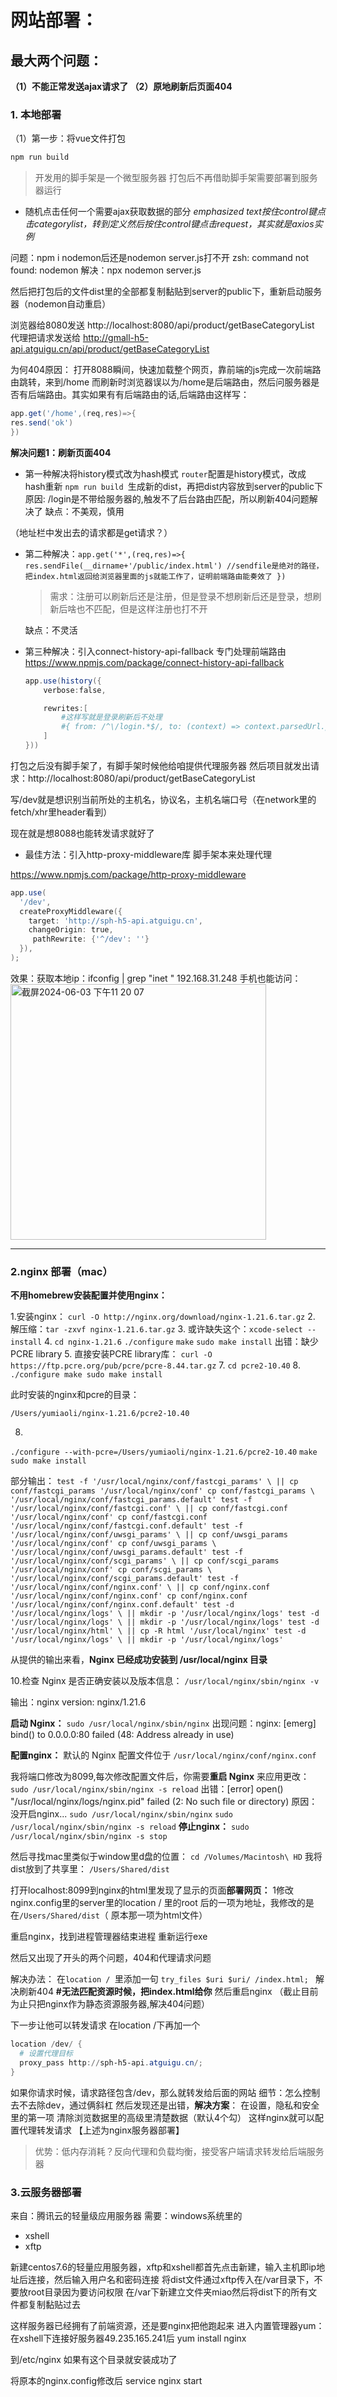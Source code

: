 # 网站部署：
## 最大两个问题：
**（1）不能正常发送ajax请求了
（2）原地刷新后页面404**


### 1. 本地部署

（1）第一步：将vue文件打包
```powershell
npm run build
```
>开发用的脚手架是一个微型服务器
打包后不再借助脚手架需要部署到服务器运行

- 随机点击任何一个需要ajax获取数据的部分
*emphasized text按住control键点击categorylist，转到定义然后按住control键点击request，其实就是axios实例*

问题：npm i nodemon后还是nodemon server.js打不开
zsh: command not found: nodemon
解决：npx nodemon server.js

然后把打包后的文件dist里的全部都复制黏贴到server的public下，重新启动服务器（nodemon自动重启）

浏览器给8080发送
http://localhost:8080/api/product/getBaseCategoryList
代理把请求发送给
http://gmall-h5-api.atguigu.cn/api/product/getBaseCategoryList

为何404原因：
打开8088瞬间，快速加载整个网页，靠前端的js完成一次前端路由跳转，来到/home
而刷新时浏览器误以为/home是后端路由，然后问服务器是否有后端路由。其实如果有有后端路由的话,后端路由这样写：
```powershell
app.get('/home',(req,res)=>{
res.send('ok')
})
```

**解决问题1：刷新页面404**
- 第一种解决将history模式改为hash模式
`router`配置是history模式，改成hash重新 `npm run build `生成新的dist，再把dist内容放到server的public下
原因: /login是不带给服务器的,触发不了后台路由匹配，所以刷新404问题解决了
缺点：不美观，慎用

（地址栏中发出去的请求都是get请求？）

- 第二种解决：`app.get('*',(req,res)=>{
res.sendFile(__dirname+'/public/index.html')
//sendfile是绝对的路径，把index.html返回给浏览器里面的js就能工作了，证明前端路由能奏效了
})`

  >需求：注册可以刷新后还是注册，但是登录不想刷新后还是登录，想刷新后啥也不匹配，但是这样注册也打不开

   缺点：不灵活

- 第三种解决：引入connect-history-api-fallback 专门处理前端路由
https://www.npmjs.com/package/connect-history-api-fallback

    ```powershell
    app.use(history({
    	verbose:false,
    
    	rewrites:[
    		#这样写就是登录刷新后不处理
    		#{ from: /^\/login.*$/, to: (context) => context.parsedUrl.path },
    	]
    }))
    ```

打包之后没有脚手架了，有脚手架时候他给咱提供代理服务器
然后项目就发出请求：http://localhost:8080/api/product/getBaseCategoryList

写/dev就是想识别当前所处的主机名，协议名，主机名端口号（在network里的fetch/xhr里header看到）

现在就是想8088也能转发请求就好了
- 最佳方法：引入http-proxy-middleware库
脚手架本来处理代理

https://www.npmjs.com/package/http-proxy-middleware

```powershell
app.use(
  '/dev',
  createProxyMiddleware({
    target: 'http://sph-h5-api.atguigu.cn',
    changeOrigin: true,
	 pathRewrite: {'^/dev': ''}
  }),
);
```
效果：获取本地ip：ifconfig | grep "inet "
192.168.31.248
手机也能访问：
<img width="409" alt="截屏2024-06-03 下午11 20 07" src="https://github.com/Alicca-miao/deployment-of-front-end-E-commerce-platform/assets/171432857/1b35e7ad-4563-40ec-a3da-efa2b7e51ced">




----------------------


### 2.nginx 部署（mac）

**不用homebrew安装配置并使用nginx：**

1.安装nginx： 
`curl -O http://nginx.org/download/nginx-1.21.6.tar.gz`
2. 解压缩：`tar -zxvf nginx-1.21.6.tar.gz`
3. 或许缺失这个：`xcode-select --install`
4. `cd nginx-1.21.6`
`./configure`
`make`
`sudo make install`
出错：缺少PCRE library
5. 直接安装PCRE library库：
`curl -O https://ftp.pcre.org/pub/pcre/pcre-8.44.tar.gz`
7. `cd pcre2-10.40`
8. `./configure
make
sudo make install`

此时安装的nginx和pcre的目录：

`/Users/yumiaoli/nginx-1.21.6/pcre2-10.40`

8.
`./configure --with-pcre=/Users/yumiaoli/nginx-1.21.6/pcre2-10.40`
`make
sudo make install`

部分输出：
`test -f '/usr/local/nginx/conf/fastcgi_params' \
		|| cp conf/fastcgi_params '/usr/local/nginx/conf'
cp conf/fastcgi_params \
		'/usr/local/nginx/conf/fastcgi_params.default'
test -f '/usr/local/nginx/conf/fastcgi.conf' \
		|| cp conf/fastcgi.conf '/usr/local/nginx/conf'
cp conf/fastcgi.conf '/usr/local/nginx/conf/fastcgi.conf.default'
test -f '/usr/local/nginx/conf/uwsgi_params' \
		|| cp conf/uwsgi_params '/usr/local/nginx/conf'
cp conf/uwsgi_params \
		'/usr/local/nginx/conf/uwsgi_params.default'
test -f '/usr/local/nginx/conf/scgi_params' \
		|| cp conf/scgi_params '/usr/local/nginx/conf'
cp conf/scgi_params \
		'/usr/local/nginx/conf/scgi_params.default'
test -f '/usr/local/nginx/conf/nginx.conf' \
		|| cp conf/nginx.conf '/usr/local/nginx/conf/nginx.conf'
cp conf/nginx.conf '/usr/local/nginx/conf/nginx.conf.default'
test -d '/usr/local/nginx/logs' \
		|| mkdir -p '/usr/local/nginx/logs'
test -d '/usr/local/nginx/logs' \
		|| mkdir -p '/usr/local/nginx/logs'
test -d '/usr/local/nginx/html' \
		|| cp -R html '/usr/local/nginx'
test -d '/usr/local/nginx/logs' \
		|| mkdir -p '/usr/local/nginx/logs'`

从提供的输出来看，**Nginx 已经成功安装到 /usr/local/nginx 目录**

10.检查 Nginx 是否正确安装以及版本信息：
`/usr/local/nginx/sbin/nginx -v`

输出：nginx version: nginx/1.21.6

**启动 Nginx：**
`sudo /usr/local/nginx/sbin/nginx`
出现问题：nginx: [emerg] bind() to 0.0.0.0:80 failed (48: Address already in use)

**配置nginx：**
默认的 Nginx 配置文件位于 `/usr/local/nginx/conf/nginx.conf`

我将端口修改为8099,每次修改配置文件后，你需要**重启 Nginx** 来应用更改：
`sudo /usr/local/nginx/sbin/nginx -s reload`
出错：[error] open() "/usr/local/nginx/logs/nginx.pid" failed (2: No such file or directory)
原因：没开启nginx...
`sudo /usr/local/nginx/sbin/nginx`
`sudo /usr/local/nginx/sbin/nginx -s reload`
**停止nginx：**
`sudo /usr/local/nginx/sbin/nginx -s stop`

然后寻找mac里类似于window里d盘的位置：
`cd /Volumes/Macintosh\ HD`
我将dist放到了共享里：
`/Users/Shared/dist`

打开localhost:8099到nginx的html里发现了显示的页面**部署网页：**
1修改nginx.config里的server里的location /
里的root 后的一项为地址，我修改的是在`/Users/Shared/dist`（
原本那一项为html文件）

重启nginx，找到进程管理器结束进程
重新运行exe

然后又出现了开头的两个问题，404和代理请求问题

解决办法：
在`location / `里添加一句
`try_files $uri $uri/ /index.html; `
解决刷新404
**#无法匹配资源时候，把index.html给你**
然后重启nginx
（截止目前为止只把nginx作为静态资源服务器,解决404问题）

下一步让他可以转发请求
在location /下再加一个
```powershell
location /dev/ {
  # 设置代理目标
  proxy_pass http://sph-h5-api.atguigu.cn/;
}
```
如果你请求时候，请求路径包含/dev，那么就转发给后面的网站
细节：怎么控制去不去除dev，通过俩斜杠
然后发现还是出错，**解决方案**：
在设置，隐私和安全里的第一项 清除浏览数据里的高级里清楚数据（默认4个勾）
这样nginx就可以配置代理转发请求
【上述为nginx服务器部署】

>优势：低内存消耗？反向代理和负载均衡，接受客户端请求转发给后端服务器

### 3.云服务器部署
来自：腾讯云的轻量级应用服务器
需要：windows系统里的
- xshell
- xftp

新建centos7.6的轻量应用服务器，xftp和xshell都首先点击新建，输入主机即ip地址后连接，然后输入用户名和密码连接
将dist文件通过xftp传入在/var目录下，不要放root目录因为要访问权限
在/var下新建立文件夹miao然后将dist下的所有文件都复制黏贴过去

这样服务器已经拥有了前端资源，还是要nginx把他跑起来
进入内置管理器yum：
在xshell下连接好服务器49.235.165.241后
yum install nginx

到/etc/nginx 如果有这个目录就安装成功了

将原本的nginx.config修改后
service nginx start



























